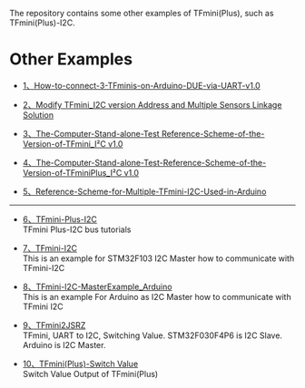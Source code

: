 The repository contains some other examples of TFmini(Plus), such as TFmini(Plus)-I2C.


# Other Examples

- [1、How-to-connect-3-TFminis-on-Arduino-DUE-via-UART-v1.0](https://github.com/TFmini/Others/tree/master/5%E3%80%81How-to-connect-3-TFminis-on-Arduino-DUE-via-UART-v1.0)  

- [2、Modify TFmini_I2C version Address and Multiple Sensors Linkage Solution](https://github.com/TFmini/Others/tree/master/6%E3%80%81Modify%20TFmini_I2C%20version%20Address%20and%20Multiple%20Sensors%20Linkage%20Solution)

- [3、The-Computer-Stand-alone-Test Reference-Scheme-of-the-Version-of-TFmini_I²C v1.0](7、The-Computer-Stand-alone-Test-Reference-Scheme-of-the-Version-of-TFmini_I²C-v1.0.pdf)

- [4、The-Computer-Stand-alone-Test-Reference-Scheme-of-the-Version-of-TFminiPlus_I²C v1.0](8、The-Computer-Stand-alone-Test-Reference-Scheme-of-the-Version-of-TFminiPlus_I²C-v1.0.pdf)

- [5、Reference-Scheme-for-Multiple-TFmini-I2C-Used-in-Arduino](https://github.com/TFmini/Others/tree/master/9%E3%80%81Reference-Scheme-for-Multiple-TFmini-I2C-Used-in-Arduino)

---

- [6、TFmini-Plus-I2C](https://github.com/TFmini/TFminiPlus-I2C)
<br>TFmini Plus-I2C bus tutorials

- [7、TFmini-I2C](https://github.com/TFmini/TFmini-I2C)
<br>This is an example for STM32F103 I2C Master how to communicate with TFmini-I2C

- [8、TFmini-I2C-MasterExample_Arduino](https://github.com/TFmini/TFmini-I2C-MasterExample_Arduino)
<br>This is an example For Arduino as I2C Master how to communicate with TFmini I2C

- [9、TFmini2JSRZ](https://github.com/TFmini/TFmini2JSRZ)
<br>TFmini, UART to I2C, Switching Value. STM32F030F4P6 is I2C Slave. Arduino is I2C Master.

- [10、TFmini(Plus)-Switch Value](https://github.com/TFmini/SwitchValueOutput)  
Switch Value Output of TFmini(Plus)
